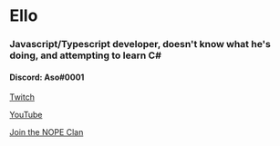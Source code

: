 # Ello

### Javascript/Typescript developer, doesn't know what he's doing, and attempting to learn C# 

#### Discord: Aso#0001

[Twitch](https://twitch.tv/asodesu_)

[YouTube](https://www.youtube.com/channel/UC8-WzCWvZJMYRuuTcChzjJw)

[Join the NOPE Clan](https://discord.gg/xH7AGnGXkf)


